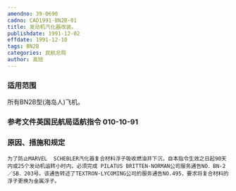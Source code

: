 ```yaml
---
amendno: 39-0690  
cadno: CAD1991-BN2B-01  
title: 发动机汽化器改装。  
publishdate: 1991-12-02  
effdate: 1991-12-10  
tags: BN2B  
categories: 民航总局  
author: 高旭  
---
```

  
### 适用范围  
所有BN2B型(海岛人)飞机。  
  
<!--more-->  
### 参考文件英国民航局适航指令 010-10-91  
  
### 原因、措施和规定  
    为了防止MARVEL  SCHEBLER汽化器复合材料浮子吸收燃油并下沉，自本指令生效之日起90天内或25个发动机运转小时内，必须完成 PILATUS BRITTEN-NORMAN公司服务通告NO．BN-2／SB．203号。该通告转述了TEXTRON-LYCOMING公司的服务通告NO.495，要求将复合材料的浮子更换为金属浮子。  

